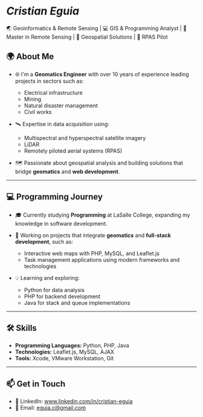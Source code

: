 # ***Cristian Eguia***  
🌏 Geoinformatics & Remote Sensing | 💻 GIS & Programming Analyst | 📖 Master in Remote Sensing |
🎯 Geospatial Solutions | 🚀 RPAS Pilot

🌍 **About Me**
---
- 🌐 I'm a **Geomatics Engineer** with over 10 years of experience leading projects in sectors such as:
  - Electrical infrastructure
  - Mining
  - Natural disaster management
  - Civil works

- 🛰️ Expertise in data acquisition using:
  - Multispectral and hyperspectral satellite imagery
  - LiDAR
  - Remotely piloted aerial systems (RPAS)

- 🗺️ Passionate about geospatial analysis and building solutions that bridge **geomatics** and **web development**.

---

💻 **Programming Journey**
---
- 🎓 Currently studying **Programming** at LaSalle College, expanding my knowledge in software development.
- 🚀 Working on projects that integrate **geomatics** and **full-stack development**, such as:
  - Interactive web maps with PHP, MySQL, and Leaflet.js
  - Task management applications using modern frameworks and technologies

- 💡 Learning and exploring:
  - Python for data analysis
  - PHP for backend development
  - Java for stack and queue implementations

---

🛠️ **Skills**
---
- **Programming Languages:** Python, PHP, Java
- **Technologies:** Leaflet.js, MySQL, AJAX
- **Tools:** Xcode, VMware Workstation, Git

---

📫 **Get in Touch**
---
- 💼 LinkedIn: www.linkedin.com/in/cristian-eguia
- 📧 Email: eguia.c@gmail.com
